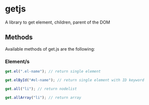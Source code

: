 # getjs
A library to get element, children, parent of the DOM

## Methods
Available methods of get.js are the following:

### Element/s
```javascript
get.el(".el-name"); // return single element
```

```javascript
get.elById("#el-name"); // return single element with ID keyword
```

```javascript
get.all("li"); // return nodelist
```

```javascript
get.allArray("li"); // return array
```
